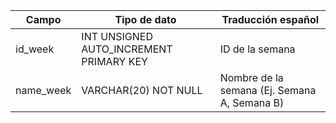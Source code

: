 | Campo     | Tipo de dato                            | Traducción español                           |
| --------- | --------------------------------------- | -------------------------------------------- |
| id_week   | INT UNSIGNED AUTO_INCREMENT PRIMARY KEY | ID de la semana                              |
| name_week | VARCHAR(20) NOT NULL                    | Nombre de la semana (Ej. Semana A, Semana B) |
